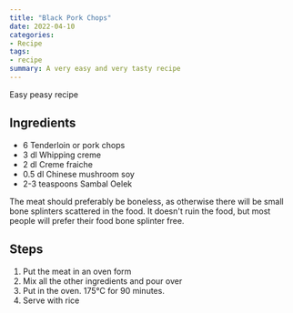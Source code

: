 ```yaml
---
title: "Black Pork Chops"
date: 2022-04-10
categories:
- Recipe
tags:
- recipe
summary: A very easy and very tasty recipe
---
```


Easy peasy recipe

## Ingredients
* 6 Tenderloin or pork chops
* 3 dl Whipping creme
* 2 dl Creme fraiche
* 0.5 dl Chinese mushroom soy
* 2-3 teaspoons Sambal Oelek

The meat should preferably be boneless, as otherwise there will be small bone splinters scattered in the food.
It doesn't ruin the food, but most people will prefer their food bone splinter free.

## Steps
1. Put the meat in an oven form
2. Mix all the other ingredients and pour over
3. Put in the oven. 175°C for 90 minutes.
4. Serve with rice
